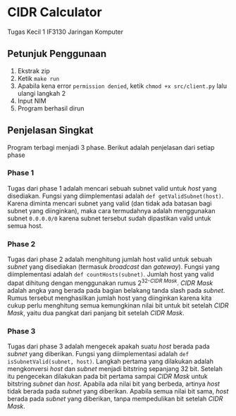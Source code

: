 # CIDR Calculator
Tugas Kecil 1 IF3130 Jaringan Komputer

## Petunjuk Penggunaan
1. Ekstrak zip
2. Ketik ```make run```
3. Apabila kena error ```permission denied```, ketik ```chmod +x src/client.py``` lalu ulangi langkah 2
4. Input NIM
5. Program berhasil dirun

## Penjelasan Singkat
Program terbagi menjadi 3 phase. Berikut adalah penjelasan dari setiap phase

### Phase 1
Tugas dari phase 1 adalah mencari sebuah subnet valid untuk <i>host</i> yang disediakan. Fungsi yang diimplementasi adalah ```def getValidSubnet(host)```. Karena diminta mencari subnet yang valid (dan tidak ada batasan bagi subnet yang diinginkan), maka cara termudahnya adalah menggunakan subnet ```0.0.0.0/0``` karena subnet tersebut sudah dipastikan valid untuk semua host. 

### Phase 2
Tugas dari phase 2 adalah menghitung jumlah host valid untuk sebuah <i>subnet</i> yang disediakan (termasuk <i>broadcast</i> dan <i>gateway</i>). Fungsi yang diimplementasi adalah ```def countHosts(subnet)```. Jumlah host yang valid dapat dihitung dengan menggunakan rumus 2<sup>32-<i>CIDR Mask</i></sup>. <i>CIDR Mask</i> adalah angka yang berada pada bagian belakang tanda slash pada <i>subnet</i>. Rumus tersebut menghasilkan jumlah host yang diinginkan karena kita cukup perlu menghitung semua kemungkinan nilai bit untuk bit setelah <i>CIDR Mask</i>, yaitu dua pangkat dari panjang bit setelah <i>CIDR Mask</i>. 

### Phase 3
Tugas dari phase 3 adalah mengecek apakah suatu <i>host</i> berada pada <i>subnet</i> yang diberikan. Fungsi yang diimplementasi adalah ```def isSubnetValid(subnet, host)```. Langkah pertama yang dilakukan adalah mengkonversi <i>host</i> dan <i>subnet</i> menjadi bitstring sepanjang 32 bit. Setelah itu pengecekan dilakukan pada bit pertama sampai <i>CIDR Mask</i> untuk bitstring <i>subnet</i> dan <i>host</i>. Apabila ada nilai bit yang berbeda, artinya <i>host</i> tidak berada pada <i>subnet</i> yang diberikan. Apabila semua nilai bit sama, <i>host</i> berada pada <i>subnet</i> yang diberikan, tanpa mempedulikan bit setelah <i>CIDR Mask</i>. 
